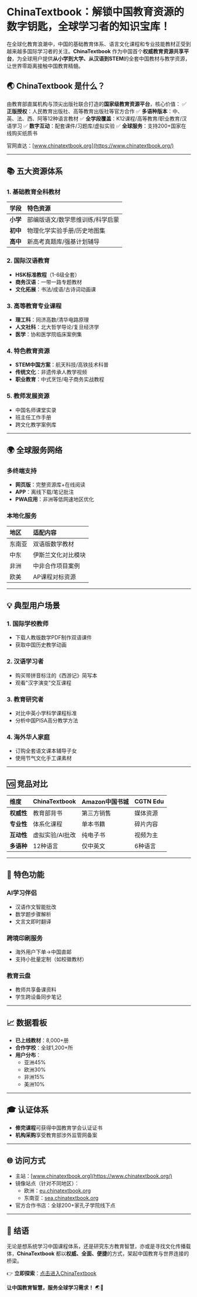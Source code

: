 # **ChinaTextbook：解锁中国教育资源的数字钥匙，全球学习者的知识宝库！**

在全球化教育浪潮中，中国的基础教育体系、语言文化课程和专业技能教材正受到越来越多国际学习者的关注。**ChinaTextbook** 作为中国首个**权威教育资源共享平台**，为全球用户提供**从小学到大学、从汉语到STEM**的全套中国教材与教学资源，让世界零距离接触中国教育精髓。

## **🌏 ChinaTextbook 是什么？**

由教育部直属机构与顶尖出版社联合打造的**国家级教育资源平台**，核心价值：
✅ **正版授权**：人民教育出版社、高等教育出版社等官方合作
✅ **多语种版本**：中、英、法、西、阿等12种语言教材
✅ **全学段覆盖**：K12课程/高等教育/职业教育/汉语学习
✅ **数字互动**：配套课件/习题库/虚拟实验
✅ **全球服务**：支持200+国家在线购买纸质书

官网直达：[www.chinatextbook.org](https://www.chinatextbook.org/)

------

## **📚 五大资源体系**

### **1. 基础教育全科教材**

| 学段     | 特色资源                         |
| :------- | :------------------------------- |
| **小学** | 部编版语文/数学思维训练/科学启蒙 |
| **初中** | 物理化学实验手册/历史地图集      |
| **高中** | 新高考真题库/强基计划辅导        |

### **2. 国际汉语教育**

- **HSK标准教程**（1-6级全套）
- **商务汉语**：一带一路专题教材
- **文化拓展**：书法/成语/古诗词动画课

### **3. 高等教育专业课程**

- **理工科**：同济高数/清华电路原理
- **人文社科**：北大哲学导论/复旦经济学
- **医学**：协和医学院临床案例集

### **4. 特色教育资源**

- **STEM中国方案**：航天科技/高铁技术科普
- **传统文化**：非遗传承人教学视频
- **职业教育**：中式烹饪/电子商务实战教程

### **5. 教师发展资源**

- 中国名师课堂实录
- 班主任工作手册
- 跨文化教学案例库

------

## **🌍 全球服务网络**

### **多终端支持**

- **网页版**：完整资源库+在线阅读
- **APP**：离线下载/笔记批注
- **PWA应用**：非洲等低网速地区优化

### **本地化服务**

| 地区   | 适配内容           |
| :----- | :----------------- |
| 东南亚 | 双语版数学教材     |
| 中东   | 伊斯兰文化对比模块 |
| 非洲   | 中非合作项目案例   |
| 欧美   | AP课程对标资源     |

------

## **💡 典型用户场景**

### **1. 国际学校教师**

- 下载人教版数学PDF制作双语课件
- 获取中国历史教学动画

### **2. 汉语学习者**

- 购买带拼音标注的《西游记》简写本
- 观看"汉字演变"交互课程

### **3. 教育研究者**

- 对比中英小学科学课程标准
- 分析中国PISA高分教学方法

### **4. 海外华人家庭**

- 订购全套语文课本辅导子女
- 使用节气文化手工课素材

------

## **🆚 竞品对比**

| 维度       | ChinaTextbook   | Amazon中国书城 | CGTN Edu |
| :--------- | :-------------- | :------------- | :------- |
| **权威性** | 教育部背书      | 第三方销售     | 媒体资源 |
| **专业性** | 体系化课程      | 单本书籍       | 碎片内容 |
| **互动性** | 虚拟实验/AI批改 | 纯电子书       | 视频为主 |
| **多语种** | 12种语言        | 仅中英文       | 6种语言  |

------

## **🚀 特色功能**

### **AI学习伴侣**

- 汉语作文智能批改
- 数学题步骤解析
- 文言文即时翻译

### **跨境印刷服务**

- 海外用户下单→中国直邮
- 支持小批量定制（如校徽教材）

### **教育云盘**

- 教师共享备课资料
- 学生跨设备同步笔记

------

## **📈 数据看板**

- **已上线教材**：8,000+册
- **合作学校**：全球1,200+所
- **用户分布**：
  - 亚洲45%
  - 欧洲30%
  - 非洲15%
  - 美洲10%

------

## **🎓 认证体系**

- **修完课程**可获得中国教育学会认证证书
- **机构采购**享受教育部涉外监管网备案

------

## **🌐 访问方式**

- 主站：[www.chinatextbook.org](https://www.chinatextbook.org/)
- 镜像站点（针对不同地区）：
  - 欧洲：[eu.chinatextbook.org](https://eu.chinatextbook.org/)
  - 东南亚：[sea.chinatextbook.org](https://sea.chinatextbook.org/)
- 官方合作书店：全球200+家孔子学院线下点

------

## **📣 结语**

无论是想系统学习中国课程体系，还是研究东方教育智慧，亦或是寻找文化传播载体，**ChinaTextbook** 都以**权威、全面、便捷**的方式，架起中国教育与世界连接的桥梁。

👉 **立即探索**：[点击进入ChinaTextbook](https://www.chinatextbook.org/)

**让中国教育智慧，服务全球学习需求！** 🌏📖